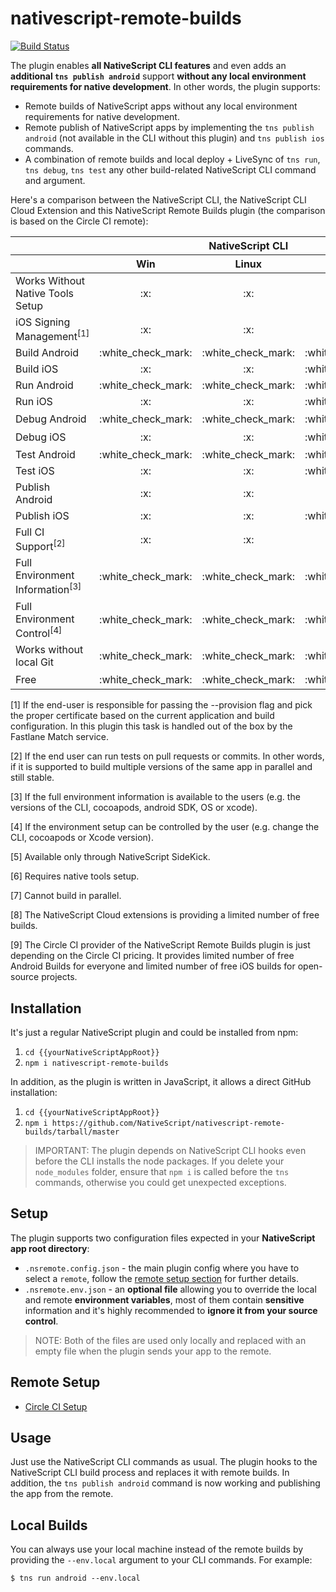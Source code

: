 # nativescript-remote-builds

[![Build Status](https://travis-ci.com/NativeScript/nativescript-remote-builds.svg?branch=master)](https://travis-ci.com/NativeScript/nativescript-remote-builds)

The plugin enables **all NativeScript CLI features** and even adds an **additional `tns publish android`** support **without any local environment requirements for native development**. In other words, the plugin supports:

* Remote builds of NativeScript apps without any local environment requirements for native development.
* Remote publish of NativeScript apps by implementing the `tns publish android` (not available in the CLI without this plugin) and `tns publish ios` commands.
* A combination of remote builds and local deploy + LiveSync of `tns run`, `tns debug`, `tns test` any other build-related NativeScript CLI command and argument.

Here's a comparison between the NativeScript CLI, the NativeScript CLI Cloud Extension and this NativeScript Remote Builds plugin (the comparison is based on the Circle CI remote): 
<table>
    <thead>
        <tr>
            <th></th>
            <th colspan=3>NativeScript CLI</th>
            <th colspan=3>Cloud Extension</th>
            <th colspan=3>Remote Builds Plugin</th>
        </tr>
        <tr>
            <th></th>
            <th>Win</th>
            <th>Linux</th>
            <th>Mac</th>
            <th>Win</th>
            <th>Linux</th>
            <th>Mac</th>
            <th>Win</th>
            <th>Linux</th>
            <th>Mac</th>
        </tr>
    </thead>
    <tbody align="center">
        <tr>
            <td align="left">Works Without Native Tools Setup</td>
            <!-- CLI win -->
            <td>:x:</td>
            <!-- CLI linux -->
            <td>:x:</td>
            <!-- CLI mac -->
            <td>:x:</td>
            <!-- Cloud win -->
            <td>:white_check_mark:</td>
            <!-- Cloud linux -->
            <td>:white_check_mark:</td>
            <!-- Cloud mac -->
            <td>:white_check_mark:</td>
            <!-- Remote Builds win -->
            <td>:white_check_mark:</td>
            <!-- Remote Builds linux -->
            <td>:white_check_mark:</td>
            <!-- Remote Builds mac -->
            <td>:white_check_mark:</td>
        </tr>
        <tr>
            <td align="left">iOS Signing Management<sup>[1]</sup></td>
            <!-- CLI win -->
            <td>:x:</td>
            <!-- CLI linux -->
            <td>:x:</td>
            <!-- CLI mac -->
            <td>:x:</td>
            <!-- Cloud win -->
            <td>:x:</td>
            <!-- Cloud linux -->
            <td>:x:</td>
            <!-- Cloud mac -->
            <td>:x:</td>
            <!-- Remote Builds win -->
            <td>:white_check_mark:</td>
            <!-- Remote Builds linux -->
            <td>:white_check_mark:</td>
            <!-- Remote Builds mac -->
            <td>:white_check_mark:</td>
        </tr>
        <tr>
            <td align="left">Build Android</td>
            <!-- CLI win -->
            <td>:white_check_mark:</td>
            <!-- CLI linux -->
            <td>:white_check_mark:</td>
            <!-- CLI mac -->
            <td>:white_check_mark:</td>
            <!-- Cloud win -->
            <td>:white_check_mark:</td>
            <!-- Cloud linux -->
            <td>:white_check_mark:</td>
            <!-- Cloud mac -->
            <td>:white_check_mark:</td>
            <!-- Remote Builds win -->
            <td>:white_check_mark:</td>
            <!-- Remote Builds linux -->
            <td>:white_check_mark:</td>
            <!-- Remote Builds mac -->
            <td>:white_check_mark:</td>
        </tr>
        <tr>
            <td align="left">Build iOS</td>
            <!-- CLI win -->
            <td>:x:</td>
            <!-- CLI linux -->
            <td>:x:</td>
            <!-- CLI mac -->
            <td>:white_check_mark:</td>
            <!-- Cloud win -->
            <td>:white_check_mark:</td>
            <!-- Cloud linux -->
            <td>:white_check_mark:</td>
            <!-- Cloud mac -->
            <td>:white_check_mark:</td>
            <!-- Remote Builds win -->
            <td>:white_check_mark:</td>
            <!-- Remote Builds linux -->
            <td>:white_check_mark:</td>
            <!-- Remote Builds mac -->
            <td>:white_check_mark:</td>
        </tr>
        <tr>
            <td align="left">Run Android</td>
            <!-- CLI win -->
            <td>:white_check_mark:</td>
            <!-- CLI linux -->
            <td>:white_check_mark:</td>
            <!-- CLI mac -->
            <td>:white_check_mark:</td>
            <!-- Cloud win -->
            <td>:white_check_mark:</td>
            <!-- Cloud linux -->
            <td>:white_check_mark:</td>
            <!-- Cloud mac -->
            <td>:white_check_mark:</td>
            <!-- Remote Builds win -->
            <td>:white_check_mark:</td>
            <!-- Remote Builds linux -->
            <td>:white_check_mark:</td>
            <!-- Remote Builds mac -->
            <td>:white_check_mark:</td>
        </tr>
        <tr>
            <td align="left">Run iOS</td>
            <!-- CLI win -->
            <td>:x:</td>
            <!-- CLI linux -->
            <td>:x:</td>
            <!-- CLI mac -->
            <td>:white_check_mark:</td>
            <!-- Cloud win -->
            <td>:white_check_mark:</td>
            <!-- Cloud linux -->
            <td>:white_check_mark:</td>
            <!-- Cloud mac -->
            <td>:white_check_mark:</td>
            <!-- Remote Builds win -->
            <td>:white_check_mark:</td>
            <!-- Remote Builds linux -->
            <td>:white_check_mark:</td>
            <!-- Remote Builds mac -->
            <td>:white_check_mark:</td>
        </tr>
        <tr>
            <td align="left">Debug Android</td>
            <!-- CLI win -->
            <td>:white_check_mark:</td>
            <!-- CLI linux -->
            <td>:white_check_mark:</td>
            <!-- CLI mac -->
            <td>:white_check_mark:</td>
            <!-- Cloud win -->
            <td>&nbsp;&nbsp;&nbsp;&nbsp;:warning:<sup>[5]</sup></td>
            <!-- Cloud linux -->
            <td>&nbsp;&nbsp;&nbsp;&nbsp;:warning:<sup>[5]</sup></td>
            <!-- Cloud mac -->
            <td>&nbsp;&nbsp;&nbsp;&nbsp;:warning:<sup>[5]</sup></td>
            <!-- Remote Builds win -->
            <td>:white_check_mark:</td>
            <!-- Remote Builds linux -->
            <td>:white_check_mark:</td>
            <!-- Remote Builds mac -->
            <td>:white_check_mark:</td>
        </tr>
        <tr>
            <td align="left">Debug iOS</td>
            <!-- CLI win -->
            <td>:x:</td>
            <!-- CLI linux -->
            <td>:x:</td>
            <!-- CLI mac -->
            <td>:white_check_mark:</td>
            <!-- Cloud win -->
            <td>&nbsp;&nbsp;&nbsp;&nbsp;:warning:<sup>[5]</sup></td>
            <!-- Cloud linux -->
            <td>&nbsp;&nbsp;&nbsp;&nbsp;:warning:<sup>[5]</sup></td>
            <!-- Cloud mac -->
            <td>&nbsp;&nbsp;&nbsp;&nbsp;:warning:<sup>[5]</sup></td>
            <!-- Remote Builds win -->
            <td>:white_check_mark:</td>
            <!-- Remote Builds linux -->
            <td>:white_check_mark:</td>
            <!-- Remote Builds mac -->
            <td>:white_check_mark:</td>
        </tr>
        <tr>
            <td align="left">Test Android</td>
            <!-- CLI win -->
            <td>:white_check_mark:</td>
            <!-- CLI linux -->
            <td>:white_check_mark:</td>
            <!-- CLI mac -->
            <td>:white_check_mark:</td>
            <!-- Cloud win -->
            <td>:x:</td>
            <!-- Cloud linux -->
            <td>:x:</td>
            <!-- Cloud mac -->
            <td>:x:</td>
            <!-- Remote Builds win -->
            <td>:white_check_mark:</td>
            <!-- Remote Builds linux -->
            <td>:white_check_mark:</td>
            <!-- Remote Builds mac -->
            <td>:white_check_mark:</td>
        </tr>
        <tr>
            <td align="left">Test iOS</td>
            <!-- CLI win -->
            <td>:x:</td>
            <!-- CLI linux -->
            <td>:x:</td>
            <!-- CLI mac -->
            <td>:white_check_mark:</td>
            <!-- Cloud win -->
            <td>:x:</td>
            <!-- Cloud linux -->
            <td>:x:</td>
            <!-- Cloud mac -->
            <td>:x:</td>
            <!-- Remote Builds win -->
            <td>:white_check_mark:</td>
            <!-- Remote Builds linux -->
            <td>:white_check_mark:</td>
            <!-- Remote Builds mac -->
            <td>:white_check_mark:</td>
        </tr>
        <tr>
            <td align="left">Publish Android</td>
            <!-- CLI win -->
            <td>:x:</td>
            <!-- CLI linux -->
            <td>:x:</td>
            <!-- CLI mac -->
            <td>:x:</td>
            <!-- Cloud win -->
            <td>:white_check_mark:</td>
            <!-- Cloud linux -->
            <td>:white_check_mark:</td>
            <!-- Cloud mac -->
            <td>:white_check_mark:</td>
            <!-- Remote Builds win -->
            <td>:white_check_mark:</td>
            <!-- Remote Builds linux -->
            <td>:white_check_mark:</td>
            <!-- Remote Builds mac -->
            <td>:white_check_mark:</td>
        </tr>
        <tr>
            <td align="left">Publish iOS</td>
            <!-- CLI win -->
            <td>:x:</td>
            <!-- CLI linux -->
            <td>:x:</td>
            <!-- CLI mac -->
            <td>:white_check_mark:</td>
            <!-- Cloud win -->
            <td>:white_check_mark:</td>
            <!-- Cloud linux -->
            <td>:white_check_mark:</td>
            <!-- Cloud mac -->
            <td>:white_check_mark:</td>
            <!-- Remote Builds win -->
            <td>:white_check_mark:</td>
            <!-- Remote Builds linux -->
            <td>:white_check_mark:</td>
            <!-- Remote Builds mac -->
            <td>:white_check_mark:</td>
        </tr>
        <tr>
            <td align="left">Full CI Support<sup>[2]</sup></td>
            <!-- CLI win -->
            <td>:x:</td>
            <!-- CLI linux -->
            <td>:x:</td>
            <!-- CLI mac -->
            <td>&nbsp;&nbsp;&nbsp;&nbsp;:warning:<sup>[6]</sup></td>
            <!-- Cloud win -->
            <td>&nbsp;&nbsp;&nbsp;&nbsp;:warning:<sup>[7]</sup></td>
            <!-- Cloud linux -->
            <td>&nbsp;&nbsp;&nbsp;&nbsp;:warning:<sup>[7]</sup></td>
            <!-- Cloud mac -->
            <td>&nbsp;&nbsp;&nbsp;&nbsp;:warning:<sup>[7]</sup></td>
            <!-- Remote Builds win -->
            <td>:white_check_mark:</td>
            <!-- Remote Builds linux -->
            <td>:white_check_mark:</td>
            <!-- Remote Builds mac -->
            <td>:white_check_mark:</td>
        </tr>
        <tr>
            <td align="left">Full Environment Information<sup>[3]</sup></td>
            <!-- CLI win -->
            <td>:white_check_mark:</td>
            <!-- CLI linux -->
            <td>:white_check_mark:</td>
            <!-- CLI mac -->
            <td>:white_check_mark:</td>
            <!-- Cloud win -->
            <td>:x:</td>
            <!-- Cloud linux -->
            <td>:x:</td>
            <!-- Cloud mac -->
            <td>:x:</td>
            <!-- Remote Builds win -->
            <td>:white_check_mark:</td>
            <!-- Remote Builds linux -->
            <td>:white_check_mark:</td>
            <!-- Remote Builds mac -->
            <td>:white_check_mark:</td>
        </tr>
        <tr>
            <td align="left">Full Environment Control<sup>[4]</sup></td>
            <!-- CLI win -->
            <td>:white_check_mark:</td>
            <!-- CLI linux -->
            <td>:white_check_mark:</td>
            <!-- CLI mac -->
            <td>:white_check_mark:</td>
            <!-- Cloud win -->
            <td>:x:</td>
            <!-- Cloud linux -->
            <td>:x:</td>
            <!-- Cloud mac -->
            <td>:x:</td>
            <!-- Remote Builds win -->
            <td>:white_check_mark:</td>
            <!-- Remote Builds linux -->
            <td>:white_check_mark:</td>
            <!-- Remote Builds mac -->
            <td>:white_check_mark:</td>
        </tr>
        <tr>
            <td align="left">Works without local Git</td>
            <!-- CLI win -->
            <td>:white_check_mark:</td>
            <!-- CLI linux -->
            <td>:white_check_mark:</td>
            <!-- CLI mac -->
            <td>:white_check_mark:</td>
            <!-- Cloud win -->
            <td>:white_check_mark:</td>
            <!-- Cloud linux -->
            <td>:white_check_mark:</td>
            <!-- Cloud mac -->
            <td>:white_check_mark:</td>
            <!-- Remote Builds win -->
            <td>:x:</td>
            <!-- Remote Builds linux -->
            <td>:x:</td>
            <!-- Remote Builds mac -->
            <td>:x:</td>
        </tr>
        <tr>
            <td align="left">Free</td>
            <!-- CLI win -->
            <td>:white_check_mark:</td>
            <!-- CLI linux -->
            <td>:white_check_mark:</td>
            <!-- CLI mac -->
            <td>:white_check_mark:</td>
            <!-- Cloud win -->
            <td>&nbsp;&nbsp;&nbsp;&nbsp;:warning:<sup>[8]</sup></td>
            <!-- Cloud linux -->
            <td>&nbsp;&nbsp;&nbsp;&nbsp;:warning:<sup>[8]</sup></td>
            <!-- Cloud mac -->
            <td>&nbsp;&nbsp;&nbsp;&nbsp;:warning:<sup>[8]</sup></td>
            <!-- Remote Builds win -->
            <td>&nbsp;&nbsp;&nbsp;&nbsp;:warning:<sup>[9]</sup></td>
            <!-- Remote Builds linux -->
            <td>&nbsp;&nbsp;&nbsp;&nbsp;:warning:<sup>[9]</sup></td>
            <!-- Remote Builds mac -->
            <td>&nbsp;&nbsp;&nbsp;&nbsp;:warning:<sup>[9]</sup></td>
        </tr>
    </tbody>
</table>


[1] If the end-user is responsible for passing the --provision flag and pick the proper certificate based on the current application and build configuration. In this plugin this task is handled out of the box by the Fastlane Match service.

[2] If the end user can run tests on pull requests or commits. In other words, if it is supported to build multiple versions of the same app in parallel and still stable.

[3] If the full environment information is available to the users (e.g. the versions of the CLI, cocoapods, android SDK, OS or xcode).

[4] If the environment setup can be controlled by the user (e.g. change the CLI, cocoapods or Xcode version). 

[5] Available only through NativeScript SideKick.

[6] Requires native tools setup.

[7] Cannot build in parallel.

[8] The NativeScript Cloud extensions is providing  a limited number of free builds.

[9] The Circle CI provider of the NativeScript Remote Builds plugin is just depending on the Circle CI pricing. It provides limited number of free Android Builds for everyone and limited number of free iOS builds for open-source projects. 

## Installation

It's just a regular NativeScript plugin and could be installed from npm:
1) `cd {{yourNativeScriptAppRoot}}`
2) `npm i nativescript-remote-builds`

In addition, as the plugin is written in JavaScript, it allows a direct GitHub installation:
1) `cd {{yourNativeScriptAppRoot}}`
2) `npm i https://github.com/NativeScript/nativescript-remote-builds/tarball/master`

> IMPORTANT: The plugin depends on NativeScript CLI hooks even before the CLI installs the node packages. If you delete your `node_modules` folder, ensure that `npm i` is called before the `tns` commands, otherwise you could get unexpected exceptions. 

## Setup

The plugin supports two configuration files expected in your **NativeScript app root directory**:

* `.nsremote.config.json` - the main plugin config where you have to select a `remote`, follow the [remote setup section](#remote-setup) for further details.
* `.nsremote.env.json` - an **optional file** allowing you to override the local and remote **environment variables**, most of them contain **sensitive** information and it's highly recommended to **ignore it from your source control**. 

> NOTE: Both of the files are used only locally and replaced with an empty file when the plugin sends your app to the remote.

## Remote Setup

* [Circle CI Setup](docs/CIRCLECI.md)

## Usage

Just use the NativeScript CLI commands as usual. The plugin hooks to the NativeScript CLI build process and replaces it with remote builds. In addition, the `tns publish android` command is now working and publishing the app from the remote.

## Local Builds

You can always use your local machine instead of the remote builds by providing the `--env.local` argument to your CLI commands. For example:

`$ tns run android --env.local`